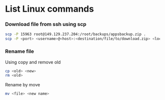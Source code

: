 # List Linux commands

### Download file from ssh using scp
```bash
scp -P 15963 root@149.129.237.204:/root/backups/appsbackup.zip . 
scp -P <port> <username>@<host>:<destination/file/to/download.zip> <local/destination>
```

### Rename file
Using copy and remove old
```bash
cp <old> <new>
rm <old>
```
Rename by move
```bash
mv <file> <new name>
```


